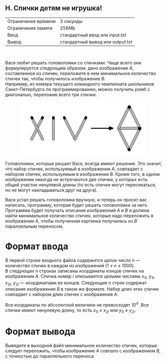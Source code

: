 ## H. Спички детям не игрушка!

|                     |           |
|---------------------|-----------|
| Ограничение времени | 3 секунды |
| Ограничение памяти  | 256Mb      |
| Ввод                | стандартный ввод или input.txt  |
| Вывод               | стандартный вывод или output.txt |

<br>

Вася любит решать головоломки со спичками. Чаще всего они формулируется следующим образом: дано изображение *A*, составленное из спичек; переложите в нем минимальное количество спичек так, чтобы получилось изображение *B*.  
Например, из номера текущего командного чемпионата школьников Санкт-Петербурга по программированию, можно получить ромб с диагональю, переложив всего три спички.

<div align="center">
  <img src="/Тренировки по алгоритмам 5.0 от Яндекса/.github/Яндекс_53H_Рисунок_1.PNG" alt="Рисунок 1">
</div>

Головоломки, которые решает Вася, всегда имеют решение. Это значит, что набор спичек, используемый в изображении *A*, совпадает с набором спичек, используемым в изображении *B*. Кроме того, в одном изображении никогда не встречаются две спички, у которых есть общий участок ненулевой длины (то есть спички могут пересекаться, но не могут накладываться друг на друга).

Вася устал решать головоломки вручную, и теперь он просит вас написать, программу, которая будет решать головоломки за него. Программа будет получать описания изображений *A* и *B* и должна найти минимальное количество спичек, которые надо переложить в изображении *A*, чтобы полученная картинка получалась из *B* параллельным переносом.

# Формат ввода

В первой строке входного файла содержится целое число n — количество спичек в каждом из изображений (1 ≤ *n* ≤ 1000).  
В следующих *n* строках записаны координаты концов спичек на изображении *A*. Спичка номер *i* описывается целыми числами *x<sub>1i</sub>*, *y<sub>1i</sub>*, *x<sub>2i</sub>*, *y<sub>2i</sub>* — координатами ее концов. Следующие *n* строк содержат описание изображения *B* в таком же формате. Набор длин этих спичек совпадает с набором длин спичек с изображения *A*.

Все координаты по абсолютной величине не превосходят *10<sup>4</sup>*. Все спички имеют ненулевую длину, то есть *x<sub>1i</sub>* ≠ *x<sub>2i</sub>* или *y<sub>1i</sub>* ≠ *y<sub>2i</sub>*.

# Формат вывода

Выведите в выходной файл минимальное количество спичек, которые следует переложить, чтобы изображение *A* совпало с изображением *B*, с точностью до параллельного переноса.
